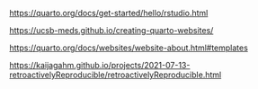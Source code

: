 https://quarto.org/docs/get-started/hello/rstudio.html

https://ucsb-meds.github.io/creating-quarto-websites/

https://quarto.org/docs/websites/website-about.html#templates

https://kaijagahm.github.io/projects/2021-07-13-retroactivelyReproducible/retroactivelyReproducible.html

